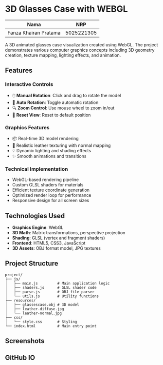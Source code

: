 # 3D Glasses Case with WEBGL

| Nama          | NRP        |
|---------------|-----------|
| Fanza Khairan Pratama   | 5025221305 |


A 3D animated glasses case visualization created using WebGL. The project demonstrates various computer graphics concepts including 3D geometry creation, texture mapping, lighting effects, and animation.

## Features

### Interactive Controls
- 🖱️ **Manual Rotation**: Click and drag to rotate the model
- 🔄 **Auto Rotation**: Toggle automatic rotation
- 🔍 **Zoom Control**: Use mouse wheel to zoom in/out
- 🔄 **Reset View**: Reset to default position

### Graphics Features
- 📦 Real-time 3D model rendering
- 🎨 Realistic leather texturing with normal mapping
- 💡 Dynamic lighting and shading effects
- ✨ Smooth animations and transitions

### Technical Implementation
- WebGL-based rendering pipeline
- Custom GLSL shaders for materials
- Efficient texture coordinate generation
- Optimized render loop for performance
- Responsive design for all screen sizes

## Technologies Used

- **Graphics Engine**: WebGL
- **3D Math**: Matrix transformations, perspective projection
- **Shading**: GLSL (vertex and fragment shaders)
- **Frontend**: HTML5, CSS3, JavaScript
- **3D Assets**: OBJ format model, JPG textures

## Project Structure

```
project/
├── js/
│   ├── main.js         # Main application logic
│   ├── shaders.js      # GLSL shader code
│   ├── parse.js        # OBJ file parser
│   └── utils.js        # Utility functions
├── resources/
│   ├── glassescase.obj # 3D model
│   ├── leather-diffuse.jpg
│   └── leather-normal.jpg
├── css/
│   └── style.css       # Styling
└── index.html          # Main entry point
```


## Screenshots


## GitHub IO



